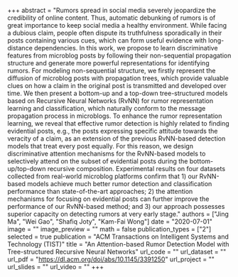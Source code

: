 +++
abstract = "Rumors spread in social media severely jeopardize the credibility of online content. Thus, automatic debunking of rumors is of great importance to keep social media a healthy environment. While facing a dubious claim, people often dispute its truthfulness sporadically in their posts containing various cues, which can form useful evidence with long-distance dependencies. In this work, we propose to learn discriminative features from microblog posts by following their non-sequential propagation structure and generate more powerful representations for identifying rumors. For modeling non-sequential structure, we firstly represent the diffusion of microblog posts with propagation trees, which provide valuable clues on how a claim in the original post is transmitted and developed over time. We then present a bottom-up and a top-down tree-structured models based on Recursive Neural Networks (RvNN) for rumor representation learning and classification, which naturally conform to the message propagation process in microblogs. To enhance the rumor representation learning, we reveal that effective rumor detection is highly related to finding evidential posts, e.g., the posts expressing specific attitude towards the veracity of a claim, as an extension of the previous RvNN-based detection models that treat every post equally. For this reason, we design discriminative attention mechanisms for the RvNN-based models to selectively attend on the subset of evidential posts during the bottom-up/top-down recursive composition. Experimental results on four datasets collected from real-world microblog platforms confirm that 1) our RvNN-based models achieve much better rumor detection and classification performance than state-of-the-art approaches; 2) the attention mechanisms for focusing on evidential posts can further improve the performance of our RvNN-based method; and 3) our approach possesses superior capacity on detecting rumors at very early stage."
authors = ["Jing Ma", "Wei Gao", "Shafiq Joty", "Kam-Fai Wong"]
date = "2020-07-01"
image = ""
image_preview = ""
math = false
publication_types = ["2"]
selected = true
publication = "ACM Transactions on Intelligent Systems and Technology (TIST)"
title = "An Attention-based Rumor Detection Model with Tree-structured Recursive Neural Networks"
url_code = ""
url_dataset = ""
url_pdf = "https://dl.acm.org/doi/abs/10.1145/3391250"
url_project = ""
url_slides = ""
url_video = ""
+++